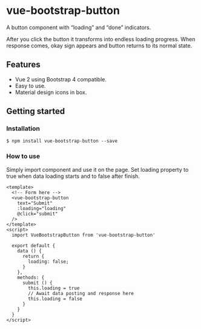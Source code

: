 # vue-bootstrap-button

A button component with “loading” and “done” indicators.

After you click the button it transforms into endless loading progress. When response comes, okay sign appears and button returns to its normal state.

## Features
- Vue 2 using Bootstrap 4 compatible.
- Easy to use.
- Material design icons in box.

## Getting started
### Installation
```
$ npm install vue-bootstrap-button --save
```

### How to use
Simply import component and use it on the page. Set loading property to true when data loading starts and to false after finish.
```
<template>
  <!-- Form here -->
  <vue-bootstrap-button
    text="Submit"
    :loading="loading"
    @click="submit"
  />
</template>
<script>
  import VueBootstrapButton from 'vue-bootstrap-button'

  export default {
    data () {
      return {
        loading: false;
      }
    },
    methods: {
      submit () {
        this.loading = true
        // Await data posting and response here
        this.loading = false
      }
    }
  }
</script>
```
